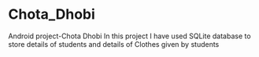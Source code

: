 # Chota_Dhobi
Android project-Chota Dhobi
In this project I have used SQLite database to store details of students
and details of Clothes given by students
